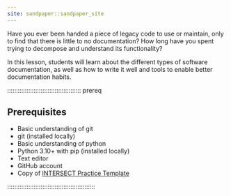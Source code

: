 ```yaml
---
site: sandpaper::sandpaper_site
---
```


Have you ever been handed a piece of legacy code to use or maintain, only to
find that there is little to no documentation? How long have you spent trying
to decompose and understand its functionality?

In this lesson, students will learn about the different types of 
software documentation, as well as how to write it well and tools to enable
better documentation habits.

::::::::::::::::::::::::::::::::::::::::::  prereq

## Prerequisites

* Basic understanding of git
* git (installed locally)
* Basic understanding of python
* Python 3.10+ with pip (installed locally)
* Text editor
* GitHub account
* Copy of [INTERSECT Practice Template](https://github.com/INTERSECT-training/intersect-training-practice)

::::::::::::::::::::::::::::::::::::::::::::::::::
